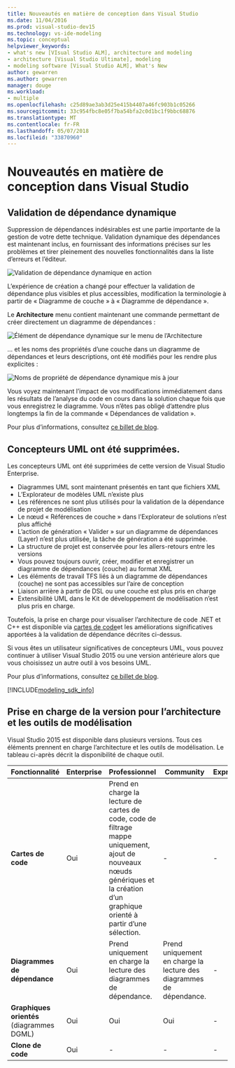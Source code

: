 ```yaml
---
title: Nouveautés en matière de conception dans Visual Studio
ms.date: 11/04/2016
ms.prod: visual-studio-dev15
ms.technology: vs-ide-modeling
ms.topic: conceptual
helpviewer_keywords:
- what's new [VIsual Studio ALM], architecture and modeling
- architecture [Visual Studio Ultimate], modeling
- modeling software [Visual Studio ALM], What's New
author: gewarren
ms.author: gewarren
manager: douge
ms.workload:
- multiple
ms.openlocfilehash: c25d89ae3ab3d25e415b4407a46fc903b1c05266
ms.sourcegitcommit: 33c954fbc8e05f7ba54bfa2c0d1bc1f9bbc68876
ms.translationtype: MT
ms.contentlocale: fr-FR
ms.lasthandoff: 05/07/2018
ms.locfileid: "33870960"
---
```

# <a name="whats-new-for-design-in-visual-studio"></a>Nouveautés en matière de conception dans Visual Studio

## <a name="live-dependency-validation"></a>Validation de dépendance dynamique

Suppression de dépendances indésirables est une partie importante de la gestion de votre dette technique. Validation dynamique des dépendances est maintenant inclus, en fournissant des informations précises sur les problèmes et tirer pleinement des nouvelles fonctionnalités dans la liste d’erreurs et l’éditeur.

![Validation de dépendance dynamique en action](media/dep-validation-whatsnew-01.png)

L’expérience de création a changé pour effectuer la validation de dépendance plus visibles et plus accessibles, modification la terminologie à partir de « Diagramme de couche » à « Diagramme de dépendance ».

Le **Architecture** menu contient maintenant une commande permettant de créer directement un diagramme de dépendances :

![Élément de dépendance dynamique sur le menu de l’Architecture](media/dep-validation-whatsnew-02.png)

... et les noms des propriétés d’une couche dans un diagramme de dépendances et leurs descriptions, ont été modifiés pour les rendre plus explicites :

![Noms de propriété de dépendance dynamique mis à jour](media/dep-validation-whatsnew-03.png)

Vous voyez maintenant l’impact de vos modifications immédiatement dans les résultats de l’analyse du code en cours dans la solution chaque fois que vous enregistrez le diagramme. Vous n’êtes pas obligé d’attendre plus longtemps la fin de la commande « Dépendances de validation ».

Pour plus d’informations, consultez [ce billet de blog](https://blogs.msdn.microsoft.com/visualstudioalm/2016/10/07/live-architecture-dependency-validation-in-visual-studio-15-preview-5/).

## <a name="uml-designers-have-been-removed"></a>Concepteurs UML ont été supprimées.

Les concepteurs UML ont été supprimées de cette version de Visual Studio Enterprise.

* Diagrammes UML sont maintenant présentés en tant que fichiers XML
* L’Explorateur de modèles UML n’existe plus
* Les références ne sont plus utilisés pour la validation de la dépendance de projet de modélisation
* Le nœud « Références de couche » dans l’Explorateur de solutions n’est plus affiché
* L’action de génération « Valider » sur un diagramme de dépendances (Layer) n’est plus utilisée, la tâche de génération a été supprimée.
* La structure de projet est conservée pour les allers-retours entre les versions
* Vous pouvez toujours ouvrir, créer, modifier et enregistrer un diagramme de dépendances (couche) au format XML
* Les éléments de travail TFS liés à un diagramme de dépendances (couche) ne sont pas accessibles sur l’aire de conception
* Liaison arrière à partir de DSL ou une couche est plus pris en charge
* Extensibilité UML dans le Kit de développement de modélisation n’est plus pris en charge.

Toutefois, la prise en charge pour visualiser l’architecture de code .NET et C++ est disponible via [cartes de code](map-dependencies-across-your-solutions.md)et les améliorations significatives apportées à la validation de dépendance décrites ci-dessus.

Si vous êtes un utilisateur significatives de concepteurs UML, vous pouvez continuer à utiliser Visual Studio 2015 ou une version antérieure alors que vous choisissez un autre outil à vos besoins UML.

Pour plus d’informations, consultez [ce billet de blog](https://blogs.msdn.microsoft.com/visualstudioalm/2016/10/14/uml-designers-have-been-removed-layer-designer-now-supports-live-architectural-analysis/).

[!INCLUDE[modeling_sdk_info](includes/modeling_sdk_info.md)]

## <a name="a-nameversionsupport-version-support-for-architecture-and-modeling-tools"></a><a name="VersionSupport" />Prise en charge de la version pour l’architecture et les outils de modélisation

Visual Studio 2015 est disponible dans plusieurs versions. Tous ces éléments prennent en charge l’architecture et les outils de modélisation. Le tableau ci-après décrit la disponibilité de chaque outil.

|**Fonctionnalité**|**Enterprise**|**Professionnel**|**Community**|**Express**|
|-----------------|--------------------|----------------------|-------------------|-----------------|
|**Cartes de code**|Oui|Prend en charge la lecture de cartes de code, code de filtrage mappe uniquement, ajout de nouveaux nœuds génériques et la création d’un graphique orienté à partir d’une sélection.|-|-|
|**Diagrammes de dépendance**|Oui|Prend uniquement en charge la lecture des diagrammes de dépendance.|Prend uniquement en charge la lecture des diagrammes de dépendance.|-|
|**Graphiques orientés** (diagrammes DGML)|Oui|Oui|Oui|-|
|**Clone de code**|Oui|-|-|-|